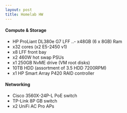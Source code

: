 ```yaml
---
layout: post
title: Homelab HW
---
```



#### Compute & Storage

- HP ProLiant DL380e G7 LFF
 ..- x48GB (6 x 8GB) Ram
- x32 cores (x2 E5-2450 v1)
- x8 LFF front bay 
- x2 460W hot swap PSUs
- x1 250GB NvME drive (VM root disks)
- 10TB HDD (assortment of 3.5 HDD 7200RPM)
- x1 HP Smart Array P420 RAID controller 

#### Networking

- Cisco 3560X-24P-L PoE switch
- TP-Link 8P GB switch
- x2 UniFi AC Pro APs


